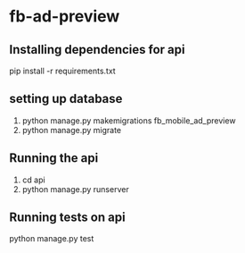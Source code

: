 # fb-ad-preview

## Installing dependencies for api
pip install -r requirements.txt


## setting up database
1. python manage.py makemigrations fb_mobile_ad_preview
2. python manage.py migrate

## Running the api
1. cd api
2. python manage.py runserver

## Running tests on api
python manage.py test

